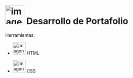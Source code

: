<h1><img src="https://github.com/user-attachments/assets/43e50160-9ee8-4810-8c0a-b4c3a8dd43ce" alt="imagen" width="60"/> Desarrollo de Portafolio  </h1> 

Herramientas:

- <img src="https://github.com/user-attachments/assets/152226d1-e48d-4719-a470-0b1781d95cbe" alt="imagen" width="40"/> HTML

- <img src="https://github.com/user-attachments/assets/2e184673-54c6-492e-a0fd-a6077c151a44" alt="imagen" width="40"/> CSS

  



